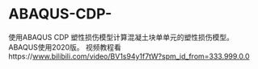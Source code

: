 # ABAQUS-CDP-
使用ABAQUS CDP 塑性损伤模型计算混凝土块单单元的塑性损伤模型。
ABAQUS使用2020版。
视频教程看https://www.bilibili.com/video/BV1s94y1f7tW?spm_id_from=333.999.0.0
